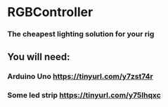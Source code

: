 # RGBController

### The cheapest lighting solution for your rig

## You will need:
### Arduino Uno https://tinyurl.com/y7zst74r
### Some led strip https://tinyurl.com/y75lhqxc
